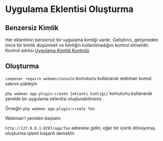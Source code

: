 # Uygulama Eklentisi Oluşturma

## Benzersiz Kimlik

Her eklentinin benzersiz bir uygulama kimliği vardır. Geliştirici, gelişmeden önce bir kimlik düşünmeli ve kimliğin kullanılmadığını kontrol etmelidir.
Kontrol adresi [Uygulama Kimliği Kontrolü](https://www.workerman.net/app/check)

## Oluşturma

`composer require webman/console` komutunu kullanarak webman komut satırını yükleyin

`php webman app-plugin:create {eklenti kimliği}` komutunu kullanarak yerelde bir uygulama eklentisi oluşturabilirsiniz

Örneğin `php webman app-plugin:create foo`

Webman'i yeniden başlatın

`http://127.0.0.1:8787/app/foo` adresine gidin, eğer bir içerik dönüyorsa, oluşturma işlemi başarılı demektir.
